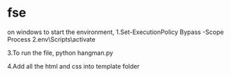 # fse
on windows to start the environment, 
1.Set-ExecutionPolicy Bypass -Scope Process
2.env\Scripts\activate

3.To run the file, python hangman.py

4.Add all the html and css into template folder
